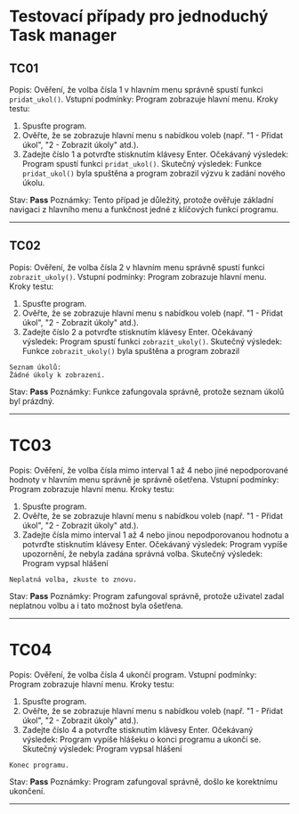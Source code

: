 
# Testovací případy pro jednoduchý Task manager
## TC01
Popis: Ověření, že volba čísla 1 v hlavním menu správně spustí funkci `pridat_ukol()`.
Vstupní podmínky: Program zobrazuje hlavní menu.
Kroky testu:
1. Spusťte program.
2. Ověřte, že se zobrazuje hlavní menu s nabídkou voleb (např. "1 - Přidat úkol", "2 - Zobrazit úkoly" atd.).
3. Zadejte číslo 1 a potvrďte stisknutím klávesy Enter.
Očekávaný výsledek: Program spustí funkci `pridat_ukol()`.
Skutečný výsledek: Funkce `pridat_ukol()` byla spuštěna a program zobrazil výzvu k zadání nového úkolu.

Stav: **Pass**
Poznámky: Tento případ je důležitý, protože ověřuje základní navigaci z hlavního menu a funkčnost jedné z klíčových funkcí programu.

---
## TC02
Popis: Ověření, že volba čísla 2 v hlavním menu správně spustí funkci `zobrazit_ukoly()`.
Vstupní podmínky: Program zobrazuje hlavní menu.
Kroky testu:
1. Spusťte program.
2. Ověřte, že se zobrazuje hlavní menu s nabídkou voleb (např. "1 - Přidat úkol", "2 - Zobrazit úkoly" atd.).
3. Zadejte číslo 2 a potvrďte stisknutím klávesy Enter.
Očekávaný výsledek: Program spustí funkci `zobrazit_ukoly()`.
Skutečný výsledek: Funkce `zobrazit_ukoly()` byla spuštěna a program zobrazil
```
Seznam úkolů:
Žádné úkoly k zobrazení.
```
Stav: **Pass**
Poznámky: Funkce zafungovala správně, protože seznam úkolů byl prázdný.

---
# TC03
Popis: Ověření, že volba čísla mimo interval 1 až 4 nebo jiné nepodporované hodnoty v hlavním menu správně je správně ošetřena.
Vstupní podmínky: Program zobrazuje hlavní menu.
Kroky testu:
1. Spusťte program.
2. Ověřte, že se zobrazuje hlavní menu s nabídkou voleb (např. "1 - Přidat úkol", "2 - Zobrazit úkoly" atd.).
3. Zadejte čísla mimo interval 1 až 4 nebo jinou nepodporovanou hodnotu a potvrďte stisknutím klávesy Enter.
Očekávaný výsledek: Program vypíše upozornění, že nebyla zadána správná volba.
Skutečný výsledek: Program vypsal hlášení
```
Neplatná volba, zkuste to znovu.
```
Stav: **Pass**
Poznámky: Program zafungoval správně, protože uživatel zadal neplatnou volbu a i tato možnost byla ošetřena.

---
# TC04
Popis: Ověření, že volba čísla 4 ukončí program.
Vstupní podmínky: Program zobrazuje hlavní menu.
Kroky testu:
1. Spusťte program.
2. Ověřte, že se zobrazuje hlavní menu s nabídkou voleb (např. "1 - Přidat úkol", "2 - Zobrazit úkoly" atd.).
3. Zadejte číslo 4 a potvrďte stisknutím klávesy Enter.
Očekávaný výsledek: Program vypíše hlášeku o konci programu a ukončí se.
Skutečný výsledek: Program vypsal hlášení
```
Konec programu.
```
Stav: **Pass**
Poznámky: Program zafungoval správně, došlo ke korektnímu ukončení.

---
